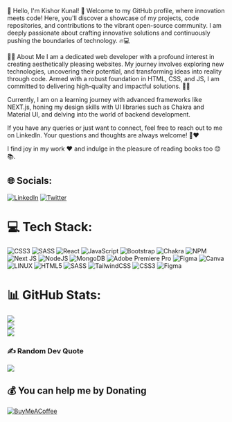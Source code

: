 
💫 Hello, I'm Kishor Kunal!
👋 Welcome to my GitHub profile, where innovation meets code! Here, you'll discover a showcase of my projects, code repositories, and contributions to the vibrant open-source community. I am deeply passionate about crafting innovative solutions and continuously pushing the boundaries of technology. 🔥💻

🧑‍💻 About Me
I am a dedicated web developer with a profound interest in creating aesthetically pleasing websites. My journey involves exploring new technologies, uncovering their potential, and transforming ideas into reality through code. Armed with a robust foundation in HTML, CSS, and JS, I am committed to delivering high-quality and impactful solutions. 🚀🌟

Currently, I am on a learning journey with advanced frameworks like NEXT.js, honing my design skills with UI libraries such as Chakra and Material UI, and delving into the world of backend development.

If you have any queries or just want to connect, feel free to reach out to me on LinkedIn. Your questions and thoughts are always welcome! 🤗❤️

I find joy in my work ❤️ and indulge in the pleasure of reading books too 😊📚.


## 🌐 Socials:
[![LinkedIn](https://img.shields.io/badge/LinkedIn-%230077B5.svg?logo=linkedin&logoColor=white)](https://linkedin.com/in/kishor-kunal-8a5656196) [![Twitter](https://img.shields.io/badge/Twitter-%231DA1F2.svg?logo=Twitter&logoColor=white)](https://twitter.com/@btwitskishor) 

# 💻 Tech Stack:
![CSS3](https://img.shields.io/badge/css3-%231572B6.svg?style=for-the-badge&logo=css3&logoColor=white) ![SASS](https://img.shields.io/badge/SASS-hotpink.svg?style=for-the-badge&logo=SASS&logoColor=white) ![React](https://img.shields.io/badge/react-%2320232a.svg?style=for-the-badge&logo=react&logoColor=%2361DAFB) ![JavaScript](https://img.shields.io/badge/javascript-%23323330.svg?style=for-the-badge&logo=javascript&logoColor=%23F7DF1E) ![Bootstrap](https://img.shields.io/badge/bootstrap-%23563D7C.svg?style=for-the-badge&logo=bootstrap&logoColor=white) ![Chakra](https://img.shields.io/badge/chakra-%234ED1C5.svg?style=for-the-badge&logo=chakraui&logoColor=white) ![NPM](https://img.shields.io/badge/NPM-%23000000.svg?style=for-the-badge&logo=npm&logoColor=white) ![Next JS](https://img.shields.io/badge/Next-black?style=for-the-badge&logo=next.js&logoColor=white) ![NodeJS](https://img.shields.io/badge/node.js-6DA55F?style=for-the-badge&logo=node.js&logoColor=white) ![MongoDB](https://img.shields.io/badge/MongoDB-%234ea94b.svg?style=for-the-badge&logo=mongodb&logoColor=white) ![Adobe Premiere Pro](https://img.shields.io/badge/Adobe%20Premiere%20Pro-9999FF.svg?style=for-the-badge&logo=Adobe%20Premiere%20Pro&logoColor=white) 	![Figma](https://img.shields.io/badge/figma-%23F24E1E.svg?style=for-the-badge&logo=figma&logoColor=white) ![Canva](https://img.shields.io/badge/Canva-%2300C4CC.svg?style=for-the-badge&logo=Canva&logoColor=white) ![LINUX](https://img.shields.io/badge/Linux-FCC624?style=for-the-badge&logo=linux&logoColor=black) ![HTML5](https://img.shields.io/badge/html5-%23E34F26.svg?style=for-the-badge&logo=html5&logoColor=white) ![SASS](https://img.shields.io/badge/SASS-hotpink.svg?style=for-the-badge&logo=SASS&logoColor=white) ![TailwindCSS](https://img.shields.io/badge/tailwindcss-%2338B2AC.svg?style=for-the-badge&logo=tailwind-css&logoColor=white) ![CSS3](https://img.shields.io/badge/css3-%231572B6.svg?style=for-the-badge&logo=css3&logoColor=white) 	![Figma](https://img.shields.io/badge/figma-%23F24E1E.svg?style=for-the-badge&logo=figma&logoColor=white)
# 📊 GitHub Stats:
![](https://github-readme-stats.vercel.app/api?username=kunalkumar156&theme=dark&hide_border=false&include_all_commits=false&count_private=false)<br/>
![](https://github-readme-streak-stats.herokuapp.com/?user=kunalkumar156&theme=dark&hide_border=false)<br/>
![](https://github-readme-stats.vercel.app/api/top-langs/?username=kunalkumar156&theme=dark&hide_border=false&include_all_commits=false&count_private=false&layout=compact)

### ✍️ Random Dev Quote
![](https://quotes-github-readme.vercel.app/api?type=horizontal&theme=radical)

  ## 💰 You can help me by Donating
  [![BuyMeACoffee](https://img.shields.io/badge/Buy%20Me%20a%20Coffee-ffdd00?style=for-the-badge&logo=buy-me-a-coffee&logoColor=black)](https://buymeacoffee.com/kishordevsavant) 

  
<!-- Proudly created with GPRM ( https://gprm.itsvg.in ) -->
